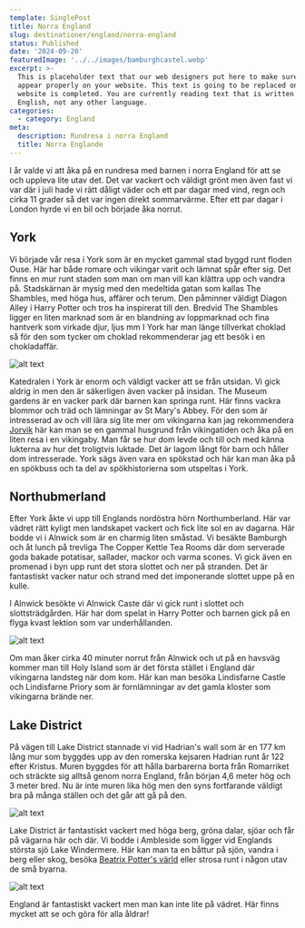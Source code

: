 ```yaml
---
template: SinglePost
title: Norra England
slug: destinationer/england/norra-england
status: Published
date: '2024-09-20'
featuredImage: '../../images/bamburghcastel.webp'
excerpt: >-
  This is placeholder text that our web designers put here to make sure words
  appear properly on your website. This text is going to be replaced once the
  website is completed. You are currently reading text that is written in
  English, not any other language.
categories:
  - category: England
meta:
  description: Rundresa i norra England
  title: Norra Englande
--- 
```

I år valde vi att åka på en rundresa med barnen i norra England för att se och uppleva lite utav det. Det var vackert och väldigt grönt men även fast vi var där i juli hade vi rätt dåligt väder och ett par dagar med vind, regn  och cirka 11 grader så det var ingen direkt sommarvärme. Efter ett par dagar i London hyrde vi en bil och började åka norrut. 

## York
Vi började vår resa i York som är en mycket gammal stad byggd runt floden Ouse. Här har både romare och vikingar varit och lämnat spår efter sig. Det finns en mur runt staden som man om man vill kan klättra upp och vandra på. Stadskärnan är mysig med den medeltida gatan som kallas The Shambles, med höga hus, affärer och terum. Den påminner väldigt Diagon Alley i Harry Potter och tros ha inspirerat till den. Bredvid The Shambles ligger en liten marknad som är en blandning av loppmarknad och fina hantverk som virkade djur, ljus mm I York har man länge tillverkat choklad så för den som tycker om choklad rekommenderar jag ett besök i en chokladaffär. 

![alt text](/images/museumgardens.webp "Museum garden i York")

Katedralen i York är enorm och väldigt vacker att se från utsidan. Vi gick aldrig in men den är säkerligen även vacker på insidan. The Museum gardens är en vacker park där barnen kan springa runt. Här finns vackra blommor och träd och lämningar av St Mary's Abbey. För den som är intresserad av och vill lära sig lite mer om vikingarna kan jag rekommendera [Jorvik](https://www.jorvikvikingcentre.co.uk/) här kan man se en gammal husgrund från vikingatiden och åka på en liten resa i en vikingaby. Man får se hur dom levde och till och med känna lukterna av hur det troligtvis luktade. Det är lagom långt för barn och håller dom intresserade. York sägs även vara en spökstad och här kan man åka på en spökbuss och ta del av spökhistorierna som utspeltas i York. 

## Northubmerland
Efter York åkte vi upp till Englands nordöstra hörn Northumberland. Här var vädret rätt kyligt men landskapet vackert och fick lite sol en av dagarna. Här bodde vi i Alnwick som är en charmig liten småstad. Vi besäkte Bamburgh och åt lunch på trevliga The Copper Kettle Tea Rooms där dom serverade goda bakade potatisar, sallader, mackor och varma scones. Vi gick även en promenad i byn upp runt det stora slottet och ner på stranden. Det är fantastiskt vacker natur och strand med det imponerande slottet uppe på en kulle. 

I Alnwick besökte vi Alnwick Caste där vi gick runt i slottet och slottsträdgården. Här har dom spelat in Harry Potter och barnen gick på en flyga kvast lektion som var underhållanden. 

![alt text](/images/alnwickcastle.webp "Alnwick gardens i Alnwick")

Om man åker cirka 40 minuter norrut från Alnwick och ut på en havsväg kommer man till Holy Island som är det första stället i England där vikingarna landsteg när dom kom. Här kan man besöka Lindisfarne Castle och Lindisfarne Priory som är fornlämningar av det gamla kloster som vikingarna brände ner. 

## Lake District
På vägen till Lake District stannade vi vid Hadrian's wall som är en 177 km lång mur som byggdes upp av den romerska kejsaren Hadrian runt år 122 efter Kristus. Muren byggdes för att hålla barbarerna borta från Romarriket och sträckte sig alltså genom norra England, från början 4,6 meter hög och 3 meter bred. Nu är inte muren lika hög men den syns fortfarande väldigt bra på många ställen och det går att gå på den. 

![alt text](/images/hadrianswall.webp "Hadrians wall")

Lake District är fantastiskt vackert med höga berg, gröna dalar, sjöar och får på vägarna här och där. Vi bodde i Ambleside som ligger vid Englands största sjö Lake Windermere. Här kan man ta en båttur på sjön, vandra i berg eller skog, besöka [Beatrix Potter's värld](https://www.hop-skip-jump.com/) eller strosa runt i någon utav de små byarna. 

![alt text](/images/windermere.webp "Windermere i Lake District")

England är fantastiskt vackert men man kan inte lite på vädret. Här finns mycket att se och göra för alla åldrar!





